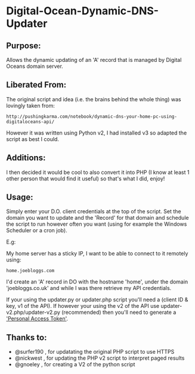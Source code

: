 Digital-Ocean-Dynamic-DNS-Updater
=================================

Purpose:
--------
Allows the dynamic updating of an 'A' record that is managed by Digital Oceans domain server.


Liberated From:
---------------
The original script and idea (i.e. the brains behind the whole thing) was lovingly taken from:

    http://pushingkarma.com/notebook/dynamic-dns-your-home-pc-using-digitaloceans-api/

However it was written using Python v2, I had installed v3 so adapted the script as best I could.


Additions:
----------
I then decided it would be cool to also convert it into PHP (I know at least 1 other person that would find it useful)
so that's what I did, enjoy!


Usage:
------
Simply enter your D.O. client credentials at the top of the script. Set the domain you want to update
and the 'Record' for that domain and schedule the script to run however often you want (using for example the Windows
Scheduler or a cron job).

E.g:

My home server has a sticky IP, I want to be able to connect to it remotely using:

    home.joebloggs.com

I'd create an 'A' record in DO with the hostname 'home', under the domain 'joebloggs.co.uk' and while I was there retrieve my API credentials.

If your using the updater.py or updater.php script you'll need a (client ID & key, v1 of the API). If however your using the v2 of the API use updater-v2.php/updater-v2.py (recommended) then you'll need to generate a ['Personal Access Token'](https://cloud.digitalocean.com/settings/applications).

Thanks to:
----------
 - @surfer190 , for updatating the original PHP script to use HTTPS
 - @nickwest , for updating the PHP v2 script to interpret paged results
 - @gnoeley , for creating a V2 of the python script
